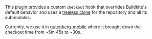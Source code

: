 This plugin provides a custom `checkout` hook that overrides Buildkite's default behavior and uses a [treeless clone](https://github.blog/2020-12-21-get-up-to-speed-with-partial-clone-and-shallow-clone/#user-content-treeless-clones) for the repository and all its submodules.

Currently, we use it in [gutenberg-mobile](https://github.com/wordpress-mobile/gutenberg-mobile/pull/6719) where it brought down the checkout time from ~5m 45s to ~30s.

